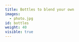 ```yaml
---
title: Bottles to blend your own
images:
  - photo.jpg
id: bottles
weight: 40
visible: true
---
```

